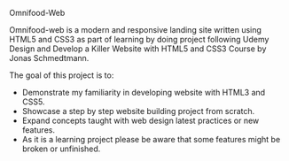 Omnifood-Web

Omnifood-web is a modern and responsive landing site written using HTML5 and CSS3 as part of learning by doing project following Udemy Design and Develop a Killer Website with HTML5 and CSS3 Course by Jonas Schmedtmann.

The goal of this project is to:

- Demonstrate my familiarity in developing website with HTML3 and CSS5.
- Showcase a step by step website building project from scratch.
- Expand concepts taught with web design latest practices or new features.
- As it is a learning project please be aware that some features might be broken or unfinished.
